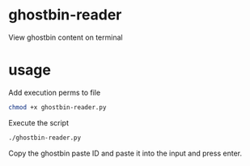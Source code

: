 # ghostbin-reader
View ghostbin content on terminal
# usage
Add execution perms to file
```bash
chmod +x ghostbin-reader.py
```
Execute the script
```bash
./ghostbin-reader.py
```
Copy the ghostbin paste ID and paste it into the input and press enter.

